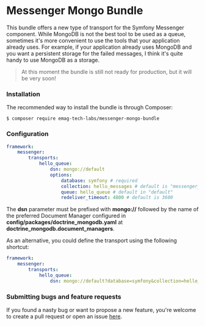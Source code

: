 # Messenger Mongo Bundle
This bundle offers a new type of transport for the Symfony Messenger component. While MongoDB is not the best tool to be used as a queue, sometimes it's more convenient to use the tools that your application already uses. For example, if your application already uses MongoDB and you want a persistent storage for the failed messages, I think it's quite handy to use MongoDB as a storage.  

> At this moment the bundle is still not ready for production, but it will be very soon!

### Installation
The recommended way to install the bundle is through Composer:  
```
$ composer require emag-tech-labs/messenger-mongo-bundle
```
### Configuration
```yaml
framework:
    messenger:
        transports:
            hello_queue:
                dsn: mongo://default
                options:
                    database: symfony # required
                    collection: hello_messages # default is "messenger_queue"
                    queue: hello_queue # default in "default"
                    redeliver_timeout: 4800 # default is 3600
```
The **dsn** parameter must be prefixed with **mongo://** followed by the name of the preferred Document Manager configured in **config/packages/doctrine_mongodb.yaml** at **doctrine_mongodb.document_managers**.  
          
As an alternative, you could define the transport using the following shortcut:
```yaml
framework:
    messenger:
        transports:
            hello_queue:
                dsn: mongo://default?database=symfony&collection=hello_messages&queue=hello_queue&redeliver_timeout=4800
```
### Submitting bugs and feature requests
If you found a nasty bug or want to propose a new feature, you're welcome to create a pull request or open an issue [here](https://github.com/eMAGTechLabs/messenger-mongo-bundle/issues). 

